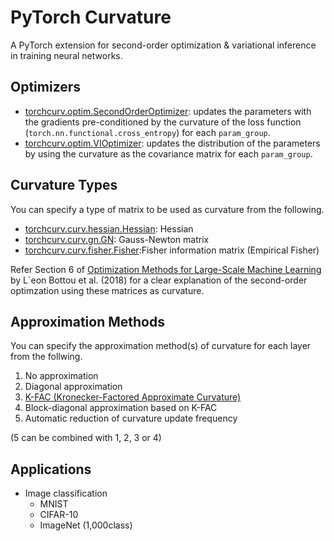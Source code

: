 # PyTorch Curvature
A PyTorch extension for second-order optimization & variational inference in training neural networks.
 
## Optimizers
- [torchcurv.optim.SecondOrderOptimizer](https://github.com/rioyokotalab/pytorch-curv/blob/master/torchcurv/optim/secondorder.py): updates the parameters with the gradients pre-conditioned by the curvature of the loss function (`torch.nn.functional.cross_entropy`) for each `param_group`.
- [torchcurv.optim.VIOptimizer](https://github.com/rioyokotalab/pytorch-curv/blob/master/torchcurv/optim/vi.py): updates the distribution of the parameters by using the curvature as the covariance matrix for each `param_group`.
 
## Curvature Types
You can specify a type of matrix to be used as curvature from the following.
- [torchcurv.curv.hessian.Hessian](https://github.com/rioyokotalab/pytorch-curv/blob/master/torchcurv/curv/hessian/hessian.py): Hessian
- [torchcurv.curv.gn.GN](https://github.com/rioyokotalab/pytorch-curv/blob/master/torchcurv/curv/gn/gn.py): Gauss-Newton matrix
- [torchcurv.curv.fisher.Fisher](https://github.com/rioyokotalab/pytorch-curv/blob/master/torchcurv/curv/fisher/fisher.py):Fisher information matrix (Empirical Fisher)

Refer Section 6 of [Optimization Methods for Large-Scale Machine Learning](https://arxiv.org/abs/1606.04838) by L´eon Bottou et al. (2018) for a clear explanation of the second-order optimzation using these matrices as curvature.

## Approximation Methods
You can specify the approximation method(s) of curvature for each layer from the follwing.
1. No approximation
2. Diagonal approximation
3. [K-FAC (Kronecker-Factored Approximate Curvature)](https://arxiv.org/abs/1503.05671)
4. Block-diagonal approximation based on K-FAC
5. Automatic reduction of curvature update frequency 

(5 can be combined with 1, 2, 3 or 4)

## Applications
- Image classification
  - MNIST
  - CIFAR-10
  - ImageNet (1,000class)
